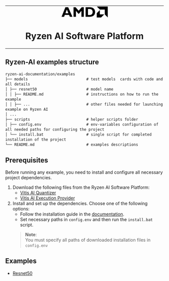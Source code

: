 <table width="100%">
  <tr width="100%">
    <td align="center"><img src="https://raw.githubusercontent.com/Xilinx/Image-Collateral/main/xilinx-logo.png" width="30%"/><h1>Ryzen AI Software Platform </h1>
    </td>
 </table>

## Ryzen-AI examples structure

```
ryzen-ai-documentation/examples
├── models                          # test models  cards with code and all details 
│ ├── resnet50                      # model name
│ │ ├── README.md                   # instructions on how to run the example
│ │ ├── ...                         # other files needed for launching example on Ryzen AI
│ ...  
├── scripts                         # helper scripts folder
│ ├── config.env                    # env-variables configuration of all needed paths for configuring the project 
│ └── install.bat                   # single script for completed installation of the project
└── README.md                       # examples descriptions
```

## Prerequisites

Before running any example, you need to install and configure all necessary project dependencies. 
1. Download the following files from the Ryzen AI Software Platform:
   - [Vitis AI Quantizer](https://account.amd.com/en/forms/downloads/ryzen-ai-software-platform-xef.html?filename=vai_q_onnx-1.15.0-py2.py3-none-any.whl)
   - [Vitis AI Execution Provider](https://account.amd.com/en/forms/downloads/ryzen-ai-software-platform-xef.html?filename=voe-4.0-win-amd64.zip)
2. Install and set up the dependencies. Choose one of the following options: 
   - Follow the installation guide in the [documentation](https://ryzenai.docs.amd.com/en/latest/inst.html#installation-steps). 
   - Set necessary paths in `config.env` and then run the `install.bat` script.
    > **Note**: <br>
    You must specify all paths of downloaded installation files in `config.env` 

## Examples

- [Resnet50](./models/resnet50/README.md#resnet50-example)